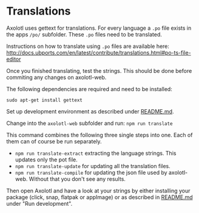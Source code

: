 # Translations

Axolotl uses gettext for translations. For every language a `.po` file exists in the apps `/po/` subfolder. These `.po` files need to be translated.

Instructions on how to translate using `.po` files are available here: http://docs.ubports.com/en/latest/contribute/translations.html#po-ts-file-editor

Once you finished translating, test the strings. This should be done before commiting any changes on axolotl-web.

The following dependencies are required and need to be installed:

```
sudo apt-get install gettext

```

Set up development environment as described under [README.md](README.md).

Change into the `axolotl-web` subfolder and run:
`npm run translate`

This command combines the following three single steps into one. Each of them can of course be run separately.

- `npm run translate-extract` extracting the language strings. This updates only the pot file.
- `npm run translate-update` for updating all the translation files.
- `npm run translate-compile` for updating the json file used by axolotl-web. Without that you don't see any results.

Then open Axolotl and have a look at your strings by either installing your package (click, snap, flatpak or appImage) or as described in [README.md](README.md) under "Run development".
